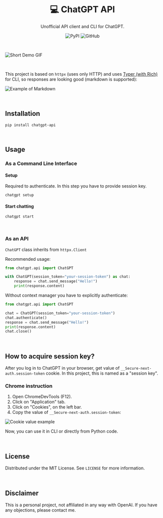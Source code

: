 <h1 align="center">💻 ChatGPT API</h1>

<p align="center">Unofficial API client and CLI for ChatGPT.</p>

<p align="center">
    <img alt="PyPI" src="https://img.shields.io/pypi/v/chatgpt-api">
    <img alt="GitHub" src="https://img.shields.io/github/license/mbroton/chatgpt-api">
</p>
<br>

![Short Demo GIF](https://user-images.githubusercontent.com/50829834/205704349-183b1e73-6e3e-4c91-b537-c51e5cefdf17.gif)

<br>

This project is based on `httpx` (uses only HTTP) and uses [Typer (with Rich)](https://typer.tiangolo.com/) for CLI, so responses are looking good (markdown is supported):

![Example of Markdown](https://user-images.githubusercontent.com/50829834/205705518-a23cef55-75c7-407f-bb4f-500bffc1ede7.png)

<br>

## Installation

```
pip install chatgpt-api
```

<br>

## Usage

### As a Command Line Interface

#### Setup

Required to authenticate. In this step you have to provide session key.
```sh
chatgpt setup
```

#### Start chatting

```sh
chatgpt start
```

<br>

### As an API

`ChatGPT` class inherits from `httpx.Client`

Recommended usage:

```python
from chatgpt.api import ChatGPT

with ChatGPT(session_token="your-session-token") as chat:
    response = chat.send_message("Hello!")
    print(response.content)
```

Without context manager you have to explicitly authenticate:
```python
from chatgpt.api import ChatGPT

chat = ChatGPT(session_token="your-session-token")
chat.authenticate()
response = chat.send_message("Hello!")
print(response.content)
chat.close()
```

<br>

## How to acquire session key?

After you log in to ChatGPT in your browser, get value of `__Secure-next-auth.session-token` cookie. In this project, this is named as a "session key".

### Chrome instruction

1. Open ChromeDevTools (F12).
2. Click on "Application" tab.
3. Click on "Cookies", on the left bar.
4. Copy the value of `__Secure-next-auth.session-token`:

![Cookie value example](https://user-images.githubusercontent.com/50829834/205708256-56f8892d-987d-4ff4-9412-2c23754ecd06.png)

Now, you can use it in CLI or directly from Python code.

<br>

## License

Distributed under the MIT License. See `LICENSE` for more information.

<br>

## Disclaimer

This is a personal project, not affiliated in any way with OpenAI. If you have any objections, please contact me.
